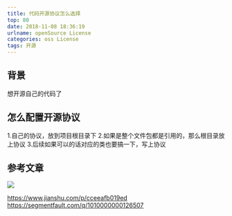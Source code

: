 ```yaml
---
title: 代码开源协议怎么选择
top: 80
date: 2018-11-08 18:36:19
urlname: openSource License
categories: oss License 
tags: 开源
---
```

## 背景
想开源自己的代码了
<!--more-->
## 怎么配置开源协议
1.自己的协议，放到项目根目录下
2.如果是整个文件包都是引用的，那么根目录放上协议
3.后续如果可以的话对应的类也要搞一下，写上协议

## 参考文章
![](https://i.imgur.com/TAnX0yG.jpg)

https://www.jianshu.com/p/cceeafb019ed 
https://segmentfault.com/q/1010000000126507
